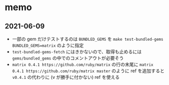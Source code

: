 # memo

## 2021-06-09

- 一部の gem だけテストするのは `BUNDLED_GEMS` を `make test-bundled-gems BUNDLED_GEMS=matrix` のように指定
- `test-bundled-gems-fetch` にはきかないので、取得も止めるには `gems/bundled_gems` の中でのコメントアウトが必要そう
- `matrix 0.4.1 https://github.com/ruby/matrix` の行の末尾に `matrix 0.4.1 https://github.com/ruby/matrix master` のように ref を追加すると `v0.4.1` の代わりに (v が勝手に付かない) ref を使える
